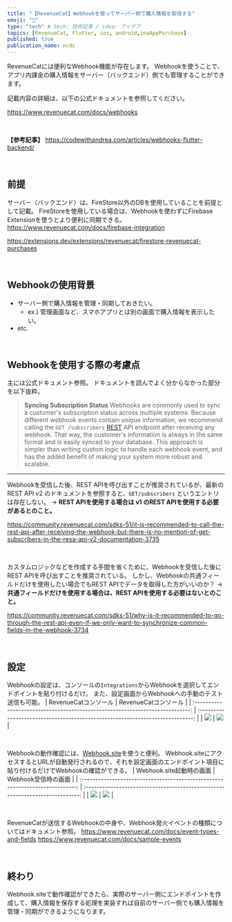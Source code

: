 ```yaml
---
title: "【RevenueCat】Webhookを使ってサーバー側で購入情報を取得する"
emoji: "🐾"
type: "tech" # tech: 技術記事 / idea: アイデア
topics: [RevenueCat, Flutter, ios, android,inaAppPurchase]
published: true
publication_name: ncdc
---
```


RevenueCatには便利なWebhook機能が存在します。
Webhookを使うことで、アプリ内課金の購入情報をサーバー（バックエンド）側でも管理することができます。

記載内容の詳細は、以下の公式ドキュメントを参照してください。

https://www.revenuecat.com/docs/webhooks

<br>

**【参考記事】**
https://codewithandrea.com/articles/webhooks-flutter-backend/

<br>

## 前提
サーバー（バックエンド）は、FireStore以外のDBを使用していることを前提として記載。
FireStoreを使用している場合は、Webhookを使わずにFirebase Extensionを使うとより便利に同期できる。
https://www.revenuecat.com/docs/firebase-integration

https://extensions.dev/extensions/revenuecat/firestore-revenuecat-purchases

<br>

## Webhookの使用背景
- サーバー側で購入情報を管理・同期しておきたい。
  - ex.) 管理画面など、スマホアプリとは別の画面で購入情報を表示したい。
- etc.

<br>

## Webhookを使用する際の考慮点
主には公式ドキュメント参照。
ドキュメントを読んでよく分からなかった部分を以下抜粋。

> **Syncing Subscription Status**
Webhooks are commonly used to sync a customer's subscription status across multiple systems. Because different webhook events contain unique information, we recommend calling the `GET /subscribers` [REST](https://docs.revenuecat.com/reference#subscribers) API endpoint after receiving any webhook. That way, the customer's information is always in the same format and is easily synced to your database. This approach is simpler than writing custom logic to handle each webhook event, and has the added benefit of making your system more robust and scalable.

----------

Webhookを受信した後、REST APIを呼び出すことが推奨されているが、最新のREST API v2 のドキュメントを参照すると、`GET/subscribers` というエントリは存在しない。
→ **REST APIを使用する場合は v1 のREST APIを使用する必要があるとのこと。**

https://community.revenuecat.com/sdks-51/it-is-recommended-to-call-the-rest-api-after-receiving-the-webhook-but-there-is-no-mention-of-get-subscribers-in-the-resa-api-v2-documentation-3735

<br>

カスタムロジックなどを作成する手間を省くために、Webhookを受信した後にREST APIを呼び出すことを推奨されている。
しかし、Webhookの共通フィールドだけを使用したい場合でもREST APIでデータを取得した方がいいのか？
→ **共通フィールドだけを使用する場合は、REST APIを使用する必要はないとのこと。**

https://community.revenuecat.com/sdks-51/why-is-it-recommended-to-go-through-the-rest-api-even-if-we-only-want-to-synchronize-common-fields-in-the-webhook-3734

<br>

## 設定
Webhookの設定は、コンソールの`Integrations`からWebhookを選択してエンドポイントを貼り付けるだけ。
また、設定画面からWebhookへの手動のテスト送信も可能。
|                              RevenueCatコンソール                              |                              RevenueCatコンソール                              |
| :----------------------------------------------------------------------------: | :----------------------------------------------------------------------------: |
| ![](https://storage.googleapis.com/zenn-user-upload/4081305ef09b-20231229.png) | ![](https://storage.googleapis.com/zenn-user-upload/17e23f690976-20231229.png) |


<br>

Webhookの動作確認には、[Webhook.site](https://webhook.site/)を使うと便利。
Webhook.siteにアクセスするとURLが自動発行されるので、それを設定画面のエンドポイント項目に貼り付けるだけでWebhookの確認ができる。
|                            Webhook.site起動時の画面                            |                              Webhook受信時の画面                               |
| :----------------------------------------------------------------------------: | :----------------------------------------------------------------------------: |
| ![](https://storage.googleapis.com/zenn-user-upload/b9a9c3814323-20231229.png) | ![](https://storage.googleapis.com/zenn-user-upload/368d0e10d941-20231229.png) |


<br>

RevenueCatが送信するWebhookの中身や、Webhook発火イベントの種類についてはドキュメント参照。
https://www.revenuecat.com/docs/event-types-and-fields
https://www.revenuecat.com/docs/sample-events

<br>

## 終わり
Webhook.siteで動作確認ができたら、実際のサーバー側にエンドポイントを作成して、購入情報を保存する処理を実装すれば自前のサーバー側でも購入情報を管理・同期ができるようになります。